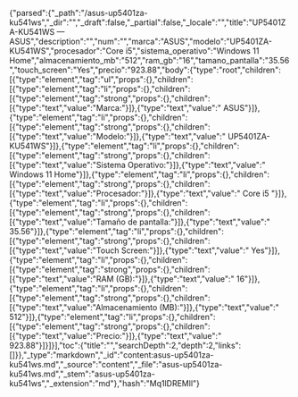 {"parsed":{"_path":"/asus-up5401za-ku541ws","_dir":"","_draft":false,"_partial":false,"_locale":"","title":"UP5401ZA-KU541WS — ASUS","description":"","num":"","marca":"ASUS","modelo":"UP5401ZA-KU541WS","procesador":"Core i5","sistema_operativo":"Windows 11 Home","almacenamiento_mb":"512","ram_gb":"16","tamano_pantalla":"35.56","touch_screen":"Yes","precio":"923.88","body":{"type":"root","children":[{"type":"element","tag":"ul","props":{},"children":[{"type":"element","tag":"li","props":{},"children":[{"type":"element","tag":"strong","props":{},"children":[{"type":"text","value":"Marca:"}]},{"type":"text","value":" ASUS"}]},{"type":"element","tag":"li","props":{},"children":[{"type":"element","tag":"strong","props":{},"children":[{"type":"text","value":"Modelo:"}]},{"type":"text","value":" UP5401ZA-KU541WS"}]},{"type":"element","tag":"li","props":{},"children":[{"type":"element","tag":"strong","props":{},"children":[{"type":"text","value":"Sistema Operativo:"}]},{"type":"text","value":" Windows 11 Home"}]},{"type":"element","tag":"li","props":{},"children":[{"type":"element","tag":"strong","props":{},"children":[{"type":"text","value":"Procesador:"}]},{"type":"text","value":" Core i5 "}]},{"type":"element","tag":"li","props":{},"children":[{"type":"element","tag":"strong","props":{},"children":[{"type":"text","value":"Tamaño de pantalla:"}]},{"type":"text","value":" 35.56"}]},{"type":"element","tag":"li","props":{},"children":[{"type":"element","tag":"strong","props":{},"children":[{"type":"text","value":"Touch Screen:"}]},{"type":"text","value":" Yes"}]},{"type":"element","tag":"li","props":{},"children":[{"type":"element","tag":"strong","props":{},"children":[{"type":"text","value":"RAM (GB):"}]},{"type":"text","value":" 16"}]},{"type":"element","tag":"li","props":{},"children":[{"type":"element","tag":"strong","props":{},"children":[{"type":"text","value":"Almacenamiento (MB):"}]},{"type":"text","value":" 512"}]},{"type":"element","tag":"li","props":{},"children":[{"type":"element","tag":"strong","props":{},"children":[{"type":"text","value":"Precio:"}]},{"type":"text","value":" 923.88"}]}]}],"toc":{"title":"","searchDepth":2,"depth":2,"links":[]}},"_type":"markdown","_id":"content:asus-up5401za-ku541ws.md","_source":"content","_file":"asus-up5401za-ku541ws.md","_stem":"asus-up5401za-ku541ws","_extension":"md"},"hash":"Mq1lDREMll"}